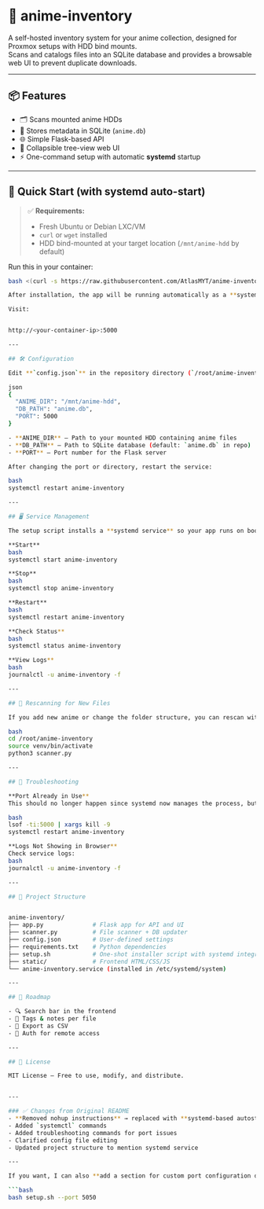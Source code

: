 # 🎌 anime-inventory

A self-hosted inventory system for your anime collection, designed for Proxmox setups with HDD bind mounts.  
Scans and catalogs files into an SQLite database and provides a browsable web UI to prevent duplicate downloads.

---

## 📦 Features

- 🗂️ Scans mounted anime HDDs
- 🧠 Stores metadata in SQLite (`anime.db`)
- 🌐 Simple Flask-based API
- 🧭 Collapsible tree-view web UI
- ⚡ One-command setup with automatic **systemd** startup

---

## 🚀 Quick Start (with systemd auto-start)

> ✅ **Requirements:**  
> - Fresh Ubuntu or Debian LXC/VM  
> - `curl` or `wget` installed  
> - HDD bind-mounted at your target location (`/mnt/anime-hdd` by default)

Run this in your container:

```bash
bash <(curl -s https://raw.githubusercontent.com/AtlasMYT/anime-inventory/main/setup.sh)

After installation, the app will be running automatically as a **systemd service**.

Visit:


http://<your-container-ip>:5000

---

## 🛠️ Configuration

Edit **`config.json`** in the repository directory (`/root/anime-inventory/config.json`):

json
{
  "ANIME_DIR": "/mnt/anime-hdd",
  "DB_PATH": "anime.db",
  "PORT": 5000
}

- **ANIME_DIR** – Path to your mounted HDD containing anime files  
- **DB_PATH** – Path to SQLite database (default: `anime.db` in repo)  
- **PORT** – Port number for the Flask server  

After changing the port or directory, restart the service:

bash
systemctl restart anime-inventory

---

## 🖥️ Service Management

The setup script installs a **systemd service** so your app runs on boot.

**Start**
bash
systemctl start anime-inventory

**Stop**
bash
systemctl stop anime-inventory

**Restart**
bash
systemctl restart anime-inventory

**Check Status**
bash
systemctl status anime-inventory

**View Logs**
bash
journalctl -u anime-inventory -f

---

## 🔄 Rescanning for New Files

If you add new anime or change the folder structure, you can rescan without restarting:

bash
cd /root/anime-inventory
source venv/bin/activate
python3 scanner.py

---

## 🧰 Troubleshooting

**Port Already in Use**  
This should no longer happen since systemd now manages the process, but if it does:

bash
lsof -ti:5000 | xargs kill -9
systemctl restart anime-inventory

**Logs Not Showing in Browser**  
Check service logs:
bash
journalctl -u anime-inventory -f

---

## 📁 Project Structure


anime-inventory/
├── app.py              # Flask app for API and UI
├── scanner.py          # File scanner + DB updater
├── config.json         # User-defined settings
├── requirements.txt    # Python dependencies
├── setup.sh            # One-shot installer script with systemd integration
├── static/             # Frontend HTML/CSS/JS
└── anime-inventory.service (installed in /etc/systemd/system)

---

## 🧩 Roadmap

- 🔍 Search bar in the frontend
- 📝 Tags & notes per file
- 🧾 Export as CSV
- 🔐 Auth for remote access

---

## 🧼 License

MIT License – Free to use, modify, and distribute.


---

### ✅ Changes from Original README
- **Removed nohup instructions** → replaced with **systemd-based autostart**
- Added `systemctl` commands  
- Added troubleshooting commands for port issues  
- Clarified config file editing  
- Updated project structure to mention systemd service  

---

If you want, I can also **add a section for custom port configuration directly from `setup.sh` as an argument**, so in README it can say:  

```bash
bash setup.sh --port 5050
